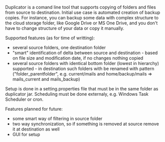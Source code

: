 Duplicator is a comand line tool that supports copying of folders and files from source to destination. Initial use case is automated creation of backup copies. For instance, you can backup some data with complex structure to the cloud storage folder, like Google Drive or MS One Drive, and you don't have to change structure of your data or copy it manually.

Supported features (as for time of writting):

- several source folders, one destination folder
- "smart" identification of delta between source and destination - based on file size and modification date, if no changes nothing copied
- several source folders with identical bottom folder (lowest in hierarchy) supported - in destination such folders with be renamed with pattern ("folder_parentfolder", e.g. current/mails and home/backup/mails => mails_current and mails_backup)

Setup is done in a setting.properties file that must be in the same folder as duplicator jar. Scheduling must be done externaly, e.g. Windows Task Scheduler or cron. 

Features planned for future:
- some smart way of filtering in source folder
- two way synchronization, so if something is removed at source remove it at destination as well
- GUI for setup
